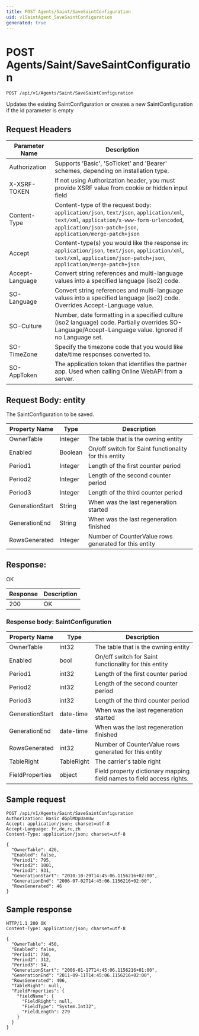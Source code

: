 ```yaml
---
title: POST Agents/Saint/SaveSaintConfiguration
uid: v1SaintAgent_SaveSaintConfiguration
generated: true
---
```


# POST Agents/Saint/SaveSaintConfiguration

```http
POST /api/v1/Agents/Saint/SaveSaintConfiguration
```

Updates the existing SaintConfiguration or creates a new SaintConfiguration if the id parameter is empty








## Request Headers

| Parameter Name | Description |
|----------------|-------------|
| Authorization  | Supports 'Basic', 'SoTicket' and 'Bearer' schemes, depending on installation type. |
| X-XSRF-TOKEN   | If not using Authorization header, you must provide XSRF value from cookie or hidden input field |
| Content-Type | Content-type of the request body: `application/json`, `text/json`, `application/xml`, `text/xml`, `application/x-www-form-urlencoded`, `application/json-patch+json`, `application/merge-patch+json` |
| Accept         | Content-type(s) you would like the response in: `application/json`, `text/json`, `application/xml`, `text/xml`, `application/json-patch+json`, `application/merge-patch+json` |
| Accept-Language | Convert string references and multi-language values into a specified language (iso2) code. |
| SO-Language | Convert string references and multi-language values into a specified language (iso2) code. Overrides Accept-Language value. |
| SO-Culture | Number, date formatting in a specified culture (iso2 language) code. Partially overrides SO-Language/Accept-Language value. Ignored if no Language set. |
| SO-TimeZone | Specify the timezone code that you would like date/time responses converted to. |
| SO-AppToken | The application token that identifies the partner app. Used when calling Online WebAPI from a server. |

## Request Body: entity 

The SaintConfiguration to be saved. 

| Property Name | Type |  Description |
|----------------|------|--------------|
| OwnerTable | Integer | The table that is the owning entity |
| Enabled | Boolean | On/off switch for Saint functionality for this entity |
| Period1 | Integer | Length of the first counter period |
| Period2 | Integer | Length of the second counter period |
| Period3 | Integer | Length of the third counter period |
| GenerationStart | String | When was the last regeneration started |
| GenerationEnd | String | When was the last regeneration finished |
| RowsGenerated | Integer | Number of CounterValue rows generated for this entity |

## Response:

OK

| Response | Description |
|----------------|-------------|
| 200 | OK |

### Response body: SaintConfiguration

| Property Name | Type |  Description |
|----------------|------|--------------|
| OwnerTable | int32 | The table that is the owning entity |
| Enabled | bool | On/off switch for Saint functionality for this entity |
| Period1 | int32 | Length of the first counter period |
| Period2 | int32 | Length of the second counter period |
| Period3 | int32 | Length of the third counter period |
| GenerationStart | date-time | When was the last regeneration started |
| GenerationEnd | date-time | When was the last regeneration finished |
| RowsGenerated | int32 | Number of CounterValue rows generated for this entity |
| TableRight | TableRight | The carrier's table right |
| FieldProperties | object | Field property dictionary mapping field names to field access rights. |

## Sample request

```http!
POST /api/v1/Agents/Saint/SaveSaintConfiguration
Authorization: Basic dGplMDpUamUw
Accept: application/json; charset=utf-8
Accept-Language: fr,de,ru,zh
Content-Type: application/json; charset=utf-8

{
  "OwnerTable": 426,
  "Enabled": false,
  "Period1": 795,
  "Period2": 1001,
  "Period3": 931,
  "GenerationStart": "2010-10-29T14:45:06.1156216+02:00",
  "GenerationEnd": "2006-07-02T14:45:06.1156216+02:00",
  "RowsGenerated": 46
}
```

## Sample response

```http_
HTTP/1.1 200 OK
Content-Type: application/json; charset=utf-8

{
  "OwnerTable": 450,
  "Enabled": false,
  "Period1": 750,
  "Period2": 312,
  "Period3": 94,
  "GenerationStart": "2006-01-17T14:45:06.1156216+01:00",
  "GenerationEnd": "2011-09-11T14:45:06.1156216+02:00",
  "RowsGenerated": 406,
  "TableRight": null,
  "FieldProperties": {
    "fieldName": {
      "FieldRight": null,
      "FieldType": "System.Int32",
      "FieldLength": 279
    }
  }
}
```